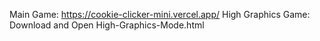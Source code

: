 Main Game: https://cookie-clicker-mini.vercel.app/
High Graphics Game: Download and Open High-Graphics-Mode.html
